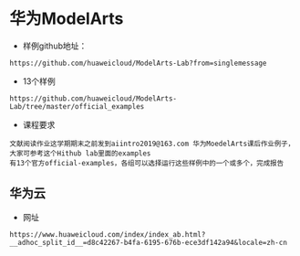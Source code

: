 # 华为ModelArts

- 样例github地址：

~~~
https://github.com/huaweicloud/ModelArts-Lab?from=singlemessage
~~~

- 13个样例

~~~
https://github.com/huaweicloud/ModelArts-Lab/tree/master/official_examples
~~~

- 课程要求

~~~
文献阅读作业这学期期末之前发到aiintro2019@163.com 华为MoedelArts课后作业例子，大家可参考这个Hithub lab里面的examples 
有13个官方official-examples，各组可以选择运行这些样例中的一个或多个，完成报告
~~~

## 华为云

- 网址

~~~
https://www.huaweicloud.com/index/index_ab.html?__adhoc_split_id__=d8c42267-b4fa-6195-676b-ece3df142a94&locale=zh-cn
~~~

